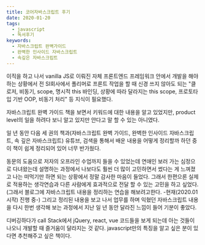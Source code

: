 ```yaml
---
title: 코어자바스크립트 후기
date: 2020-01-20
tags:
  - javascript
  - 독서후기
keywords:
  - 자바스크립트 완벽가이드
  - 완벽한 인사이드 자바스크립트
  - 속깊은 자바스크립트
---
```


이직을 하고 나서 vanilla JS로 이뤄진 자체 프론트엔드 프레임워크 안에서 개발을 해야 하는 상황에서 전 SI회사에서 폴리머로 프론트 작업을 할 때 신경 쓰지 않아도 되는 "클로저, 비동기, scope, 명시적 this 바인딩, 상황에 따라 달라지는 this scope, 프로토타입 기반 OOP, 비동기 처리" 등 지식이 필요했다.

자바스크립트 완벽 가이드 책을 보면서 키워드에 대한 내용을 알고 있었지만, product level의 일을 하려다 보니 알고 있지만 안다고 말 할 수 있는 아니였다.

일 년 동안 다음 세 권의 책과(자바스크립트 완벽 가이드, 완벽한 인사이드 자바스크립트, 속 깊은 자바스크립트) 유튜브, 검색을 통해서 배운 내용을 어떻게 정리할까 하던 중 이 책이 쉽게 정리되어 있어 너무 반가웠다.

동문의 도움으로 저자의 오프라인 수업까지 들을 수 있었는데 연애인 보러 가는 심정으로 다녀왔는데 설명하는 과정에서 나보다도 훨씬 더 많이 고민하면서 썼다는 게 느껴졌고 나는 떠먹기만 하면 되는 상황에서 정말 감사한 마음이 들었다. 그래서 한편으론 실제로 적용하는 생각연습과 다른 사람에게 효과적으로 전달 할 수 있는 고민을 하고 싶었다.(그래서 블로그에 자바스크립트 내용을 정리하는 연습을 해보려고한다. -현재(2020.01 시작) 진행 중-) 그리고 정리된 내용을 보고 나서 업무를 하며 익혔던 자바스크립트 내용을 다시 한번 생각해 보는 과정에서 지난 일 년 동안 달라진 느낌이 들어 기분이 좋았다.

디버깅하다가 call Stack에서 jQuery, react, vue 코드들을 보게 되는데 아는 것들이 나오니 개발할 때 즐거움이 달라지는 것 같다.
javascript만의 특징을 알고 싶은 분이 있다면 추천해주고 싶은 책이다.


